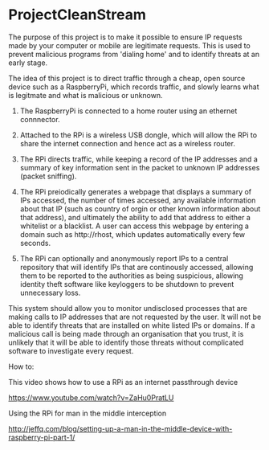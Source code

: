 ProjectCleanStream
==================

The purpose of this project is to make it possible to ensure IP requests made by your computer or mobile are legitimate requests. This is used to prevent malicious programs from 'dialing home' and to identify threats at an early stage.

The idea of this project is to direct traffic through a cheap, open source device such as a RaspberryPi, which records traffic, and slowly learns what is legitmate and what is malicious or unknown. 

1) The RaspberryPi is connected to a home router using an ethernet connnector.

2) Attached to the RPi is a wireless USB dongle, which will allow the RPi to share the internet connection and hence act as a wireless router. 

3) The RPi directs traffic, while keeping a record of the IP addresses and a summary of key information sent in the packet to unknown IP addresses (packet sniffing).

4) The RPi preiodically generates a webpage that displays a summary of IPs accessed, the number of times accessed, any available information about that IP (such as country of orgin or other known information about that address), and ultimately the ability to add that address to either a whitelist or a blacklist. A user can access this webpage by entering a domain such as http://rhost, which updates automatically every few seconds.

5) The RPi can optionally and anonymously report IPs to a central repository that will identify IPs that are continously accessed, allowing them to be reported to the authorities as being suspicious, allowing identity theft software like keyloggers to be shutdown to prevent unnecessary loss. 

This system should allow you to monitor undisclosed processes that are making calls to IP addresses that are not requested by the user. It will not be able to identify threats that are installed on white listed IPs or domains. If a malicious call is being made through an organisation that you trust, it is unlikely that it will be able to identify those threats without complicated software to investigate every request. 

How to:

This video shows how to use a RPi as an internet passthrough device

https://www.youtube.com/watch?v=ZaHu0PratLU

Using the RPi for man in the middle interception

http://jeffq.com/blog/setting-up-a-man-in-the-middle-device-with-raspberry-pi-part-1/

